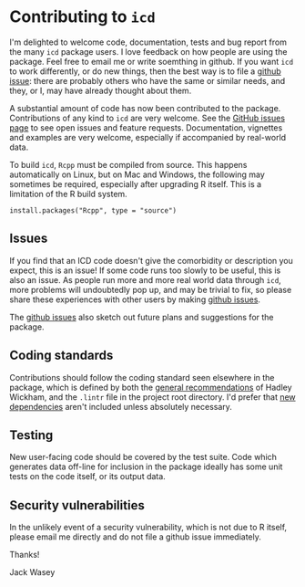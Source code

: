 # Contributing to `icd`

I'm delighted to welcome code, documentation, tests and bug report from the many `icd` package users. I love feedback on how people are using the package. Feel free to email me or write soemthing in github. If you want `icd` to work differently, or do new things, then the best way is to file a [github issue](https://github.com/jackwasey/icd/issues): there are probably others who have the same or similar needs, and they, or I, may have already thought about them.

A substantial amount of code has now been contributed to the package. Contributions of any kind to `icd` are very welcome. See the [GitHub issues page](https://github.com/jackwasey/icd/issues) to see open issues and feature requests. Documentation, vignettes and examples are very welcome, especially if accompanied by real-world data.

To build `icd`, `Rcpp` must be compiled from source. This happens automatically on Linux, but on Mac and Windows, the following may sometimes be required, especially after upgrading R itself. This is a limitation of the R build system.

```{r eval = FALSE, echo = TRUE}
install.packages("Rcpp", type = "source")
```

## Issues

If you find that an ICD code doesn't give the comorbidity or description you expect, this is an issue! If some code runs too slowly to be useful, this is also an issue. As people run more and more real world data through `icd`, more problems will undoubtedly pop up, and may be trivial to fix, so please share these experiences with other users by making [github issues](https://github.com/jackwasey/icd/issues).

The [github issues](https://github.com/jackwasey/icd/issues) also sketch out future plans and suggestions for the package.

## Coding standards

Contributions should follow the coding standard seen elsewhere in the package, which is defined by both the [general recommendations](http://adv-r.had.co.nz/Style.html) of Hadley Wickham, and the `.lintr` file in the project root directory. I'd prefer that [new dependencies](http://www.tinyverse.org) aren't included unless absolutely necessary.

## Testing

New user-facing code should be covered by the test suite. Code which generates data off-line for inclusion in the package ideally has some unit tests on the code itself, or its output data.

## Security vulnerabilities

In the unlikely event of a security vulnerability, which is not due to R itself, please email me directly and do not file a github issue immediately.

Thanks!

Jack Wasey
